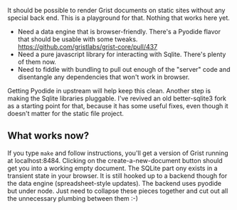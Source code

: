 It should be possible to render Grist documents on static sites
without any special back end. This is a playground for that.
Nothing that works here yet.

 * Need a data engine that is browser-friendly.
   There's a Pyodide flavor that should be usable with some tweaks.
   https://github.com/gristlabs/grist-core/pull/437
 * Need a pure javascript library for interacting with Sqlite.
   There's plenty of them now.
 * Need to fiddle with bundling to pull out enough of the "server"
   code and disentangle any dependencies that won't work in browser.

Getting Pyodide in upstream will help keep this clean.
Another step is making the Sqlite libraries pluggable.
I've revived an old better-sqlite3 fork as a starting
point for that, because it has some useful fixes,
even though it doesn't matter for the static file project.

## What works now?

If you type `make` and follow instructions, you'll get
a version of Grist running at localhost:8484.  Clicking
on the create-a-new-document button should get you into
a working empty document. The SQLite part ony exists in
a transient state in your browser. It is still hooked up
to a backend though for the data engine (spreadsheet-style
updates). The backend uses pyodide but under node.
Just need to collapse these pieces together and cut out
all the unnecessary plumbing between them :-)

